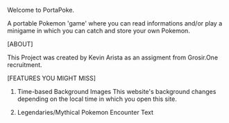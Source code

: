 Welcome to PortaPoke.

A portable Pokemon 'game' where you can read informations and/or play a minigame in which you can catch and store your own Pokemon.

[ABOUT]

This Project was created by Kevin Arista as an assigment from Grosir.One recruitment.


[FEATURES YOU MIGHT MISS]

1. Time-based Background Images
This website's background changes depending on the local time in which you open this site.

2. Legendaries/Mythical Pokemon Encounter Text


